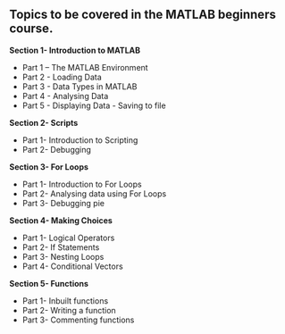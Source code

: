  <h2> Topics to be covered in the MATLAB beginners course. </h2>

<b> Section 1- Introduction to MATLAB </b>
- Part 1 – The MATLAB Environment 
- Part 2 - Loading Data 
- Part 3 - Data Types in MATLAB 
- Part 4 - Analysing Data 
- Part 5 - Displaying Data - Saving to file

<b> Section 2- Scripts </b>
- Part 1- Introduction to Scripting
- Part 2- Debugging

<b> Section 3- For Loops </b>
- Part 1- Introduction to For Loops
- Part 2- Analysing data using For Loops
- Part 3- Debugging pie

<b> Section 4- Making Choices </b>
- Part 1- Logical Operators
- Part 2- If Statements
- Part 3- Nesting Loops
- Part 4- Conditional Vectors

<b> Section 5- Functions </b>
- Part 1- Inbuilt functions
- Part 2- Writing a function
- Part 3- Commenting functions

